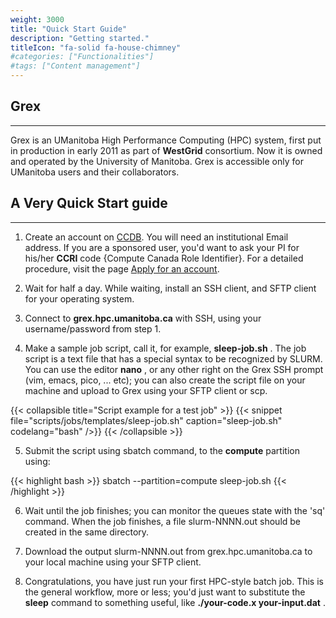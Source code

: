 ```yaml
---
weight: 3000
title: "Quick Start Guide"
description: "Getting started."
titleIcon: "fa-solid fa-house-chimney"
#categories: ["Functionalities"]
#tags: ["Content management"]
---
```


## Grex
---

Grex is an UManitoba High Performance Computing (HPC) system, first put in production in early 2011 as part of __WestGrid__ consortium. Now it is owned and operated by the University of Manitoba. Grex is accessible only for UManitoba users and their collaborators.

## A Very Quick Start guide
---

1. Create an account on [CCDB](https://ccdb.alliancecan.ca/security/login "CCDB"). You will need an institutional Email address. If you are a sponsored user, you'd want to ask your PI for his/her __CCRI__ code {Compute Canada Role Identifier}. For a detailed procedure, visit the page [Apply for an account](https://alliancecan.ca/en/services/advanced-research-computing/account-management/apply-account "Apply for an Alliance account").

2. Wait for half a day. While waiting, install an SSH client, and SFTP client for your operating system.

3. Connect to **grex.hpc.umanitoba.ca** with SSH, using your username/password from step 1.

4. Make a sample job script, call it, for example, __sleep-job.sh__ . The job script is a text file that has a special syntax to be recognized by SLURM. You can use the editor __nano__ , or any other right on the Grex SSH prompt (vim, emacs, pico, ... etc); you can also create the script file on your machine and upload to Grex using your SFTP client or scp.

{{< collapsible title="Script example for a test job" >}}
{{< snippet
    file="scripts/jobs/templates/sleep-job.sh"
    caption="sleep-job.sh"
    codelang="bash"
/>}}
{{< /collapsible >}}

5. Submit the script using sbatch command, to the __compute__ partition using:

{{< highlight bash >}}
sbatch --partition=compute sleep-job.sh
{{< /highlight >}}

6. Wait until the job finishes; you can monitor the queues state with the 'sq' command. When the job finishes, a file slurm-NNNN.out should be created in the same directory.

7. Download the output slurm-NNNN.out from grex.hpc.umanitoba.ca to your local machine using your SFTP client.

8. Congratulations, you have just run your first HPC-style batch job. This is the general workflow, more or less; you'd just want to substitute the __sleep__ command to something useful, like __./your-code.x your-input.dat__ .

<!--
Check out [Getting an ccount](./access), [Moving Data](./connecting/data-transfer/) and [Running jobs](./running) for general information. [Software pages](./software) might have information specific to running particular [software items](./software/specific). [OpenOndemand](./ood) pages explain how to use the new Grex's Web portal.
-->

<!-- {{< treeview display="tree" />}} -->

<!-- Changes and update:
* Last reviewed on: Apr 25, 2024.
-->
